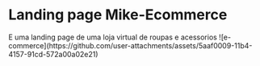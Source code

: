 <h1>Landing page Mike-Ecommerce</h1>
<span>E uma landing page de uma loja virtual de roupas e acessorios</span>
![e-commerce](https://github.com/user-attachments/assets/5aaf0009-11b4-4157-91cd-572a00a02e21)
